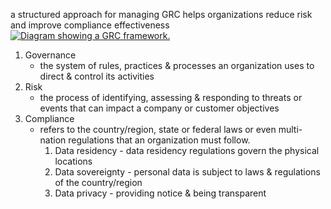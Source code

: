 a structured approach for managing GRC helps organizations reduce risk and improve compliance effectiveness
[![Diagram showing a GRC framework.](https://learn.microsoft.com/en-us/training/wwl-sci/describe-security-concepts-methodologies/media/grc-framework-v3-inline.png)](https://learn.microsoft.com/en-us/training/wwl-sci/describe-security-concepts-methodologies/media/grc-framework-v3-expanded.png#lightbox)
1. Governance
	- the system of rules, practices & processes an organization uses to direct & control its activities
2. Risk
	- the process of identifying, assessing & responding to threats or events that can impact a company or customer objectives
3. Compliance
	- refers to the country/region, state or federal laws or even multi-nation regulations that an organization must follow.
		1. Data residency - data residency regulations govern the physical locations
		2. Data sovereignty - personal data is subject to laws & regulations of the country/region
		3. Data privacy - providing notice & being transparent 